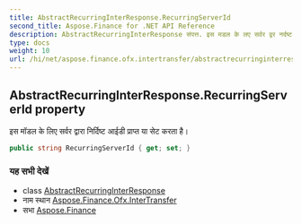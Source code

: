 ```yaml
---
title: AbstractRecurringInterResponse.RecurringServerId
second_title: Aspose.Finance for .NET API Reference
description: AbstractRecurringInterResponse संपत्त. इस मडल के लए सर्वर द्वर नर्दष्ट आईड प्रप्त य सेट करत है
type: docs
weight: 10
url: /hi/net/aspose.finance.ofx.intertransfer/abstractrecurringinterresponse/recurringserverid/
---
```

## AbstractRecurringInterResponse.RecurringServerId property

इस मॉडल के लिए सर्वर द्वारा निर्दिष्ट आईडी प्राप्त या सेट करता है।

```csharp
public string RecurringServerId { get; set; }
```

### यह सभी देखें

* class [AbstractRecurringInterResponse](../)
* नाम स्थान [Aspose.Finance.Ofx.InterTransfer](../../abstractrecurringinterresponse/)
* सभा [Aspose.Finance](../../../)


